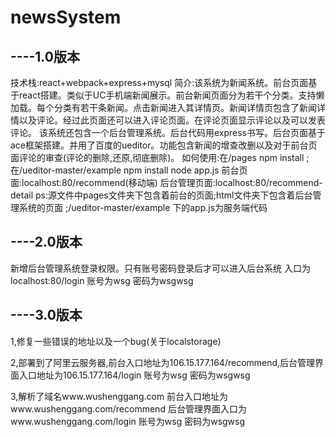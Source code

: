 # newsSystem
## ----1.0版本


技术栈:react+webpack+express+mysql
简介:该系统为新闻系统。前台页面基于react搭建。类似于UC手机端新闻展示。前台新闻页面分为若干个分类。支持懒加载。每个分类有若干条新闻。点击新闻进入其详情页。新闻详情页包含了新闻详情以及评论。经过此页面还可以进入评论页面。在评论页面显示评论以及可以发表评论。
	该系统还包含一个后台管理系统。后台代码用express书写。后台页面基于ace框架搭建。并用了百度的ueditor。功能包含新闻的增查改删以及对于前台页面评论的审查(评论的删除,还原,彻底删除)。
如何使用:在/pages     npm install ;   在/ueditor-master/example   npm install  node app.js  	前台页面:localhost:80/recommend(移动端)   后台管理页面:localhost:80/recommend-detail
ps:源文件中pages文件夹下包含着前台的页面;html文件夹下包含着后台管理系统的页面	;/ueditor-master/example  下的app.js为服务端代码

## ----2.0版本

新增后台管理系统登录权限。只有账号密码登录后才可以进入后台系统 入口为localhost:80/login 账号为wsg  密码为wsgwsg




## ----3.0版本

1,修复一些错误的地址以及一个bug(关于localstorage)

2,部署到了阿里云服务器,前台入口地址为106.15.177.164/recommend,后台管理界面入口地址为106.15.177.164/login  账号为wsg 密码为wsgwsg

3,解析了域名www.wushenggang.com 	前台入口地址为www.wushenggang.com/recommend   后台管理界面入口为www.wushenggang.com/login 账号为wsg 密码为wsgwsg